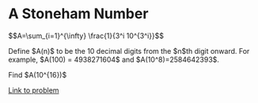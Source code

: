 # A Stoneham Number

<p>
$$A=\sum_{i=1}^{\infty} \frac{1}{3^i 10^{3^i}}$$
</p>
<p>
Define $A(n)$ to be the 10 decimal digits from the $n$th digit onward. 
For example, $A(100) = 4938271604$ and $A(10^8)=2584642393$.
</p>
<p>
Find $A(10^{16})$
</p>

[Link to problem](https://projecteuler.net/problem=731)
